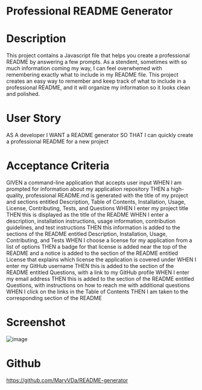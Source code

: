 # Professional README Generator

# Description
  This project contains a Javascript file that helps you create a professional README by answering a few prompts. As a stendent, sometimes with so much information coming my way, I can feel overwhemed with remembering exactly what to include in my README file. This project creates an easy way to remember and keep track of what to include in a professional README, and it will organize my information so it looks clean and polished.
  
# User Story
AS A developer
I WANT a README generator
SO THAT I can quickly create a professional README for a new project

# Acceptance Criteria
GIVEN a command-line application that accepts user input
WHEN I am prompted for information about my application repository
THEN a high-quality, professional README.md is generated with the title of my project and sections entitled Description, Table of Contents, Installation, Usage, License, Contributing, Tests, and Questions
WHEN I enter my project title
THEN this is displayed as the title of the README
WHEN I enter a description, installation instructions, usage information, contribution guidelines, and test instructions
THEN this information is added to the sections of the README entitled Description, Installation, Usage, Contributing, and Tests
WHEN I choose a license for my application from a list of options
THEN a badge for that license is added near the top of the README and a notice is added to the section of the README entitled License that explains which license the application is covered under
WHEN I enter my GitHub username
THEN this is added to the section of the README entitled Questions, with a link to my GitHub profile
WHEN I enter my email address
THEN this is added to the section of the README entitled Questions, with instructions on how to reach me with additional questions
WHEN I click on the links in the Table of Contents
THEN I am taken to the corresponding section of the README

# Screenshot
![image](https://user-images.githubusercontent.com/122223756/232344342-ce876228-8537-4a20-81f8-b0fd3844d8f9.png)

# Github
https://github.com/MaryVDa/README-generator
